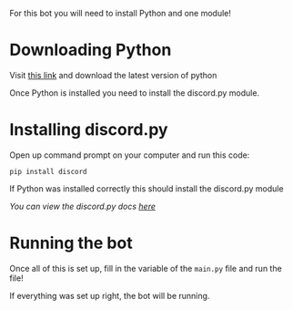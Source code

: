 For this bot you will need to install Python and one module!

# Downloading Python

Visit [this link](https://www.python.org/downloads/) and download the latest version of python

Once Python is installed you need to install the discord.py module.

# Installing discord.py

Open up command prompt on your computer and run this code:

```
pip install discord
```
If Python was installed correctly this should install the discord.py module

_You can view the discord.py docs [here](https://discordpy.readthedocs.io/en/stable/)_

# Running the bot

Once all of this is set up, fill in the variable of the `main.py` file and run the file!

If everything was set up right, the bot will be running.
